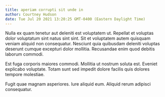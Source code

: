 ```yaml
---
title: aperiam corrupti sit unde in
author: Courtney Hudson
date: Tue Jul 20 2021 13:20:25 GMT-0400 (Eastern Daylight Time)
---
```

Nulla ex quam tenetur aut deleniti est voluptatem ut. Repellat et voluptas dolor voluptatum sint natus sint sint. Sit et voluptatem autem quisquam veniam aliquid non consequatur. Nesciunt quia quibusdam deleniti voluptas deserunt cumque excepturi dolor mollitia. Recusandae enim quod debitis laborum commodi.

 Est fuga corporis maiores commodi. Mollitia ut nostrum soluta est. Eveniet explicabo voluptate. Totam sunt sed impedit dolore facilis quis dolores tempore molestiae.

 Fugit quae magnam asperiores. Iure aliquid eum. Aliquid rerum adipisci consequatur.